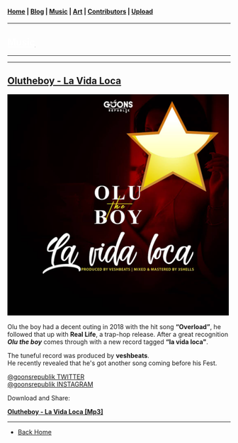 <head>
  <!-- Favicon -->
  <link rel="shortcut icon" href="../../favicon.ico">
  <!-- Global site tag (gtag.js) - Google Analytics -->
  <script async src="https://www.googletagmanager.com/gtag/js?id=UA-129370470-1"></script>
  <script>
    window.dataLayer = window.dataLayer || [];
    function gtag(){dataLayer.push(arguments);}
    gtag('js', new Date());

    gtag('config', 'UA-129370470-1');
  </script>
</head>

<!-- Main Links -->
#### [Home](../../index.md) | [Blog](../../blog/index.md) | [Music](../index.md) | [Art](../../art/index.md) | [Contributors](../../contributors.md) | [Upload](../../upload.md)

- - -

## [<span style="text-decoration: underline; color: #fff;">Music</span>](../index.md)

- - -
- - -

## [Olutheboy - La Vida Loca](#)	

<img src="./olutheboy_la-vida-loca.jpeg" 
     width="500px" height="auto" />

Olu the boy had a decent outing in 2018 with the hit song **“Overload”**, he followed that up with **Real Life**, a trap-hop release. After a great recognition **_Olu the boy_** comes through with a new record tagged **“la vida loca"**.  

The tuneful record was produced by **veshbeats**.  
He recently revealed that he's got another song coming before his Fest.  

[@goonsrepublik TWITTER](https://twitter.com/goonsrepublik)  
[@goonsrepublik INSTAGRAM](https://www.instagram.com/goonsrepublik/)  

Download and Share:

<a href="https://poetrique.github.io/music-repo/singles/Olutheboy_La-Vida-Loca.mp3" 
    download="Olutheboy_La-Vida-Loca"><b>Olutheboy - La Vida Loca [Mp3]</b></a>  

<div id="social" class="addthis_inline_share_toolbox"></div>   

<!-- Social Media Share SCRIPT -->
<script type="text/javascript" src="//s7.addthis.com/js/300/addthis_widget.js#pubid=ra-5c4c228b688a2f8a"></script>

- - -

* [Back Home](../index.md)
